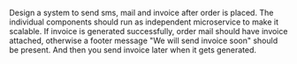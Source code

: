 Design a system to send sms, mail and invoice after order is placed.
The individual components should run as independent microservice to make it scalable. If invoice is generated successfully, order mail should have invoice attached, otherwise a footer message "We will send invoice soon" should be present. And then you send invoice later when it gets generated.
